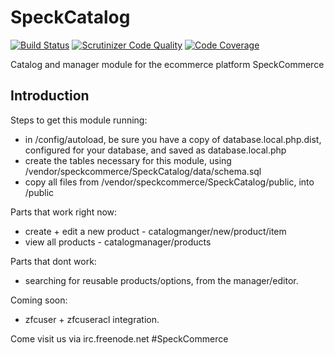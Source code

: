SpeckCatalog
============
[![Build Status](https://travis-ci.org/speckcommerce/SpeckCatalog.svg?branch=develop)](https://travis-ci.org/speckcommerce/SpeckCatalog)
[![Scrutinizer Code Quality](https://scrutinizer-ci.com/g/speckcommerce/SpeckCatalog/badges/quality-score.png?b=develop)](https://scrutinizer-ci.com/g/speckcommerce/SpeckCatalog/?branch=develop)
[![Code Coverage](https://scrutinizer-ci.com/g/speckcommerce/SpeckCatalog/badges/coverage.png?b=develop)](https://scrutinizer-ci.com/g/speckcommerce/SpeckCatalog/?branch=develop)

Catalog and manager module for the ecommerce platform SpeckCommerce

Introduction
------------

Steps to get this module running:
- in /config/autoload, be sure you have a copy of database.local.php.dist, configured for your database, and saved as database.local.php 
- create the tables necessary for this module, using /vendor/speckcommerce/SpeckCatalog/data/schema.sql
- copy all files from /vendor/speckcommerce/SpeckCatalog/public, into /public

Parts that work right now:
- create + edit a new product - catalogmanger/new/product/item
- view all products - catalogmanager/products

Parts that dont work:
- searching for reusable products/options, from the manager/editor.

Coming soon: 
- zfcuser + zfcuseracl integration.

Come visit us via irc.freenode.net #SpeckCommerce
